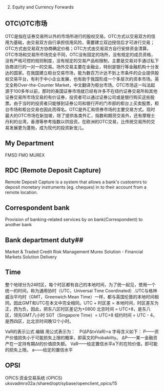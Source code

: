 2. Equity and Currency Forwards
## OTC\OTC市场
OTC是指在证券交易所以外的市场所进行的股权交易。OTC方式以交易双方的信用为基础，由交易双方自行承担信用风险，需要建立双边授信后才可进行交易；OTC方式由交易双方协商确定价格；OTC方式由交易双方自行安排资金清算。OTC市场和交易所市场完全不同，OTC没有固定的场所，没有规定的成员资格，没有严格可控的规则制度，没有规定的交易产品和限制，主要是交易对手通过私下协商进行的一对一的交易。场外交易主要在金融业，特别是银行等金融机构十分发达的国家。在我国建立柜台交易市场，能为数百万计达不到上市条件的企业提供股权交易平台，有利于中小企业发展，也有助于我国形成一个多层次的资本市场。英文全称Over-the-Counter Market，中文翻译为柜台市场。OTC市场这一叫法起源于100多年以前，那时的美国证券市场就已经有许多不在纽约证券交易所和其他证券交易所市场交易的有价证券，投资者可以通过证券公司或是银行购买这些股票。由于当时的投资者只能够到证券公司和银行开的门市部的柜台上买卖股票，柜台市场和柜台交易也因此而得名。OTC是外汇和债券市场的主要交易方式。现时最大的OTC市场在新加坡，除了提供各类外汇，指数和期货交易外，还有摩根士丹利的台湾，香港等参考指数以供投资。在欧洲的OTC交易，比传统交易所的交易发展更为蓬勃，成为现代的投资新宠儿。

## My Department ## 
FMSD FMO MUREX

## RDC (Remote Deposit Capture)
Remote Deposit Capture is a system that allows a bank's custoemrs to deposit monetary instruments (eg. cheques) in to their account from a remote location.

## Correspondent bank
Provision of banking-related services by on bank(Correspondent) to another bank 

## Bank department duty##
Market & Traded Credit Risk Management
Murex Solution - Financial Markets Solution Delivery 

## Time ##
整个地球分为24时区，每个时区都有自己的本地时间，为了统一起见，使用一个统一的时间，称为通用协时（UTC，Universal Time Coordinated）.UTC与格林威治平均时（GMT，Greenwich Mean Time）一样，都与英国伦敦的本地时间相同。因此GMT和UTC在本文中完全相同。UTC + 时区差 = 本地时间，时区差东为正，西为负，因此，把东八区时区差记为+0800
北京时间 = UTC+8，是东八区，领先GMT八小时
SGT（Singapore Time）= UTC+8
纽约时间 = UTC - 4，是西四区，比北京时间晚12个小时。


VaR的表示公式
编辑
用公式表示为：　P(ΔPΔt≤VaR)=a
字母含义如下：
P——资产价值损失小于可能损失上限的概率，即英文的Probability。
ΔP——某一金融资产在一定持有期Δt的价值损失额。
VaR——给定置信水平a下的在险价值，即可能的损失上限。
a——给定的置信水平

## OPSI
OPICS:资金交易系统 (OPICS)
uksvadmrx02a:/shared/opt/sybase/openclient_opics/15

